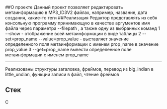 ##О проекте
Данный проект позволяет редактировать метаинформацию в MP3_ID3V2 файлах, например, название, дата создания, какие-то теги
##Реализация
Редактор представлять из себя консольную программу
принимающую в качестве аргументов имя файла через параметра
--filepath , а также одну из выбранных команд
1 --show - отображение всей метаинформации в виде таблицы
2 --set=prop_name --value=prop_value - выставляет значение
определенного поля метаинформации с именем prop_name в
значение prop_value
3 --get=prop_name вывести определенное поле метаинформации с именем prop_name
***
Реализованы структуры загаловка, фреймов, перевод из big_indian в little_undian, функции записи в файл, чтение фреймов
## Стек
С
